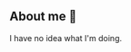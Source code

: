 ## About me 👋
I have no idea what I'm doing.

<!--
This is how you make a collapsible section.
<details>
<summary>My top languages</summary>

| Rank | Languages |
|-----:|-----------|
|     1| JavaScript|
|     2| Python    |
|     3| SQL       |

</details>

**Kizzango/kizzango** is a ✨ _special_ ✨ repository because its `README.md` (this file) appears on your GitHub profile.
-->

